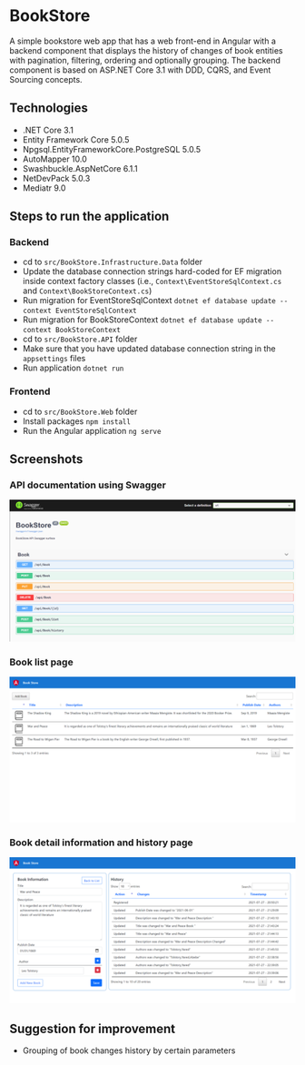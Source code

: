# BookStore
A simple bookstore web app that has a web front-end in Angular with a backend component that displays the history of changes of book entities with pagination, filtering, ordering and optionally grouping. The backend component is based on ASP.NET Core 3.1 with DDD, CQRS, and Event Sourcing concepts.

## Technologies
- .NET Core 3.1
- Entity Framework Core 5.0.5
- Npgsql.EntityFrameworkCore.PostgreSQL 5.0.5
- AutoMapper 10.0
- Swashbuckle.AspNetCore 6.1.1
- NetDevPack 5.0.3
- Mediatr 9.0

## Steps to run the application
### Backend
- cd to `src/BookStore.Infrastructure.Data` folder
- Update the database connection strings hard-coded for EF migration inside context factory classes (i.e., `Context\EventStoreSqlContext.cs` and `Context\BookStoreContext.cs`)
- Run migration for EventStoreSqlContext `dotnet ef database update --context EventStoreSqlContext`
- Run migration for BookStoreContext `dotnet ef database update --context BookStoreContext`
- cd to `src/BookStore.API` folder
- Make sure that you have updated database connection string in the `appsettings` files
- Run application `dotnet run`

### Frontend
- cd to `src/BookStore.Web` folder
- Install packages `npm install`
- Run the Angular application `ng serve`

## Screenshots
### API documentation using Swagger
![screenshot](./assets/api.PNG)

### Book list page
![screenshot](./assets/book-list.PNG)

### Book detail information and history page
![screenshot](./assets/book-detail-history.PNG)

## Suggestion for improvement
- Grouping of book changes history by certain parameters
